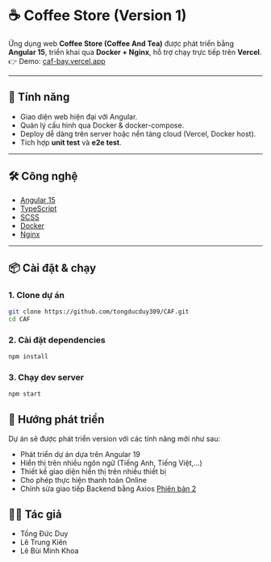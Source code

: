 # ☕ Coffee Store (Version 1)

Ứng dụng web **Coffee Store (Coffee And Tea)** được phát triển bằng **Angular 15**, triển khai qua **Docker + Nginx**, hỗ trợ chạy trực tiếp trên **Vercel**.  
👉 Demo: [caf-bay.vercel.app](https://caf-bay.vercel.app)

---

## 🚀 Tính năng
- Giao diện web hiện đại với Angular.
- Quản lý cấu hình qua Docker & docker-compose.
- Deploy dễ dàng trên server hoặc nền tảng cloud (Vercel, Docker host).
- Tích hợp **unit test** và **e2e test**.

---

## 🛠 Công nghệ
- [Angular 15](https://angular.io/)  
- [TypeScript](https://www.typescriptlang.org/)  
- [SCSS](https://sass-lang.com/)  
- [Docker](https://www.docker.com/)  
- [Nginx](https://nginx.org/)  

---

## 📦 Cài đặt & chạy

### 1. Clone dự án
```bash
git clone https://github.com/tongducduy309/CAF.git
cd CAF
```

### 2. Cài đặt dependencies
```bash
npm install
```

### 3. Chạy dev server
```bash
npm start
```

## 📖 Hướng phát triển
Dự án sẽ được phát triển version với các tính năng mới như sau:
- Phát triển dự án dựa trên Angular 19
- Hiển thị trên nhiều ngôn ngữ (Tiếng Anh, Tiếng Việt,...)
- Thiết kế giao diện hiển thị trên nhiều thiết bị
- Cho phép thực hiện thanh toán Online
- Chỉnh sửa giao tiếp Backend bằng Axios
[Phiên bản 2](https://github.com/tongducduy309/CAF/tree/update-v2)

## 👨‍💻 Tác giả
- Tống Đức Duy
- Lê Trung Kiên
- Lê Bùi Minh Khoa
